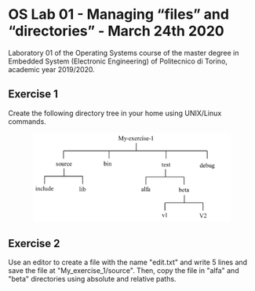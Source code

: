 # OS Lab 01 - Managing “files” and “directories” - March 24th 2020
Laboratory 01 of the Operating Systems course of the master degree in Embedded System (Electronic Engineering) of Politecnico di Torino, academic year 2019/2020.<br/>

## Exercise 1
Create the following directory tree in your home using UNIX/Linux commands.

<p align="center">
  <img src="./fig/tree.png" width="80%">
</p>

## Exercise 2
Use an editor to create a file with the name "edit.txt" and write 5 lines and save the file at "My_exercise_1/source".
Then, copy the file in "alfa" and "beta" directories using absolute and relative paths.
